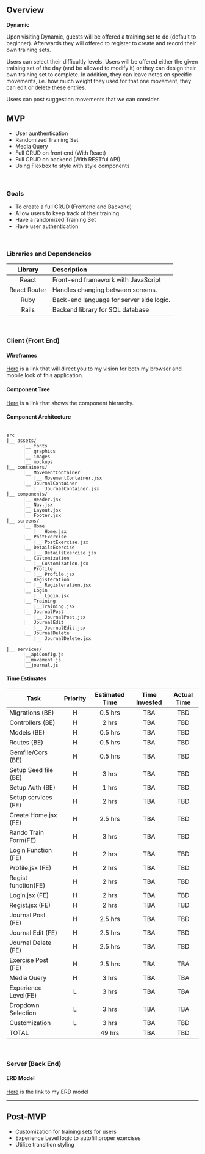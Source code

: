 ## Overview

**Dynamic** 

Upon visiting Dynamic, guests will be offered a training set to do (default to beginner). Afterwards they will offered to register to create and record their own training sets.

Users can select their difficultly levels. Users will be offered either the given training set of the day (and be allowed to modify it) or they can design their own training set to complete. In addition, they can leave notes on specific movements, i.e. how much weight they used for that one movement, they can edit or delete these entries. 

Users can post suggestion movements that we can consider.

## MVP

- User aunthentication
- Randomized Training Set
- Media Query
- Full CRUD on front end (With React)
- Full CRUD on backend (With RESTful API)
- Using Flexbox to style with style components


<br>

### Goals

- To create a full CRUD (Frontend and Backend)
- Allow users to keep track of their training
- Have a randomized Training Set
- Have user authentication 

<br>

### Libraries and Dependencies


|     Library      | Description                                |
| :--------------: | :----------------------------------------- |
|      React       |        Front-end framework with JavaScript |
|   React Router   |       Handles changing between screens.    |
|     Ruby         | Back-end language for server side logic.   |
|     Rails        |       Backend library for SQL database     |

<br>

### Client (Front End)

#### Wireframes
[Here](https://whimsical.com/dynamic-TiNQ8pmBberzAgX2UjTs13) is a link that will direct you to my vision for both my browser and mobile look of this application. 

#### Component Tree
[Here](https://whimsical.com/movement-E3U8g7Jwgb29kLT8mLo9DP) is a link that shows the component hierarchy.

#### Component Architecture

``` structure

src
|__ assets/
      |__ fonts
      |__ graphics
      |__ images
      |__ mockups
|__ containers/
      |__ MovementContainer
          |__ MovementContainer.jsx
      |__ JournalContainer
          |__ JournalContainer.jsx
|__ components/
      |__ Header.jsx
      |__ Nav.jsx
      |__ Layout.jsx
      |__ Footer.jsx
|__ screens/
      |__ Home 
          |__ Home.jsx
      |__ PostExercise
          |__ PostExercise.jsx
      |__ DetailsExercise
          |__ DetailsExercise.jsx
      |__ Customization
          |__Customization.jsx
      |__ Profile
          |__ Profile.jsx
      |__ Registeration
          |__ Registeration.jsx
      |__ Login
          |__ Login.jsx
      |__ Training
          |__Training.jsx
      |__ JournalPost
          |__ JournalPost.jsx
      |__ JournalEdit
          |__ JournalEdit.jsx
      |__ JournalDelete
          |__ JournalDelete.jsx

|__ services/
      |__apiConfig.js
      |__movement.js
      |__journal.js
```

#### Time Estimates

| Task                | Priority | Estimated Time | Time Invested | Actual Time |
| ------------------- | :------: | :------------: | :-----------: | :---------: |
| Migrations (BE)     |    H     |     0.5 hrs    |     TBA       |     TBD    |
| Controllers (BE)    |    H     |     2 hrs      |     TBA       |     TBD     |
| Models (BE)         |    H     |     0.5 hrs    |     TBA       |     TBD     |
| Routes (BE)         |    H     |     0.5 hrs    |     TBA       |     TBD     |
| Gemfile/Cors (BE)   |    H     |     0.5 hrs    |     TBA       |     TBD     |
| Setup Seed file (BE)|    H     |     3 hrs      |     TBA       |     TBD     |
| Setup Auth      (BE)|    H     |     1 hrs      |     TBA       |     TBD     |
| Setup services (FE) |    H     |     2 hrs      |     TBA       |     TBD     |
| Create Home.jsx (FE)|    H     |     2.5 hrs    |     TBA       |     TBD     |
| Rando Train Form(FE)|    H     |     3 hrs      |     TBA       |     TBD     |
| Login Function (FE) |    H     |     2 hrs      |     TBA       |     TBD     |
| Profile.jsx (FE)    |    H     |     2 hrs      |     TBA       |     TBD     |
| Regist function(FE) |    H     |     2 hrs      |     TBA       |     TBD     |
| Login.jsx (FE)      |    H     |     2 hrs      |     TBA       |     TBD     |
| Regist.jsx (FE)     |    H     |     2 hrs      |     TBA       |     TBD     |
| Journal Post (FE)   |    H     |     2.5 hrs    |     TBA       |     TBD     |
| Journal Edit (FE)   |    H     |     2.5 hrs    |     TBA       |     TBD     |
| Journal Delete (FE) |    H     |     2.5 hrs    |     TBA       |     TBD     |
| Exercise Post (FE)  |    H     |     2.5 hrs    |     TBA       |     TBA     |
| Media Query         |    H     |     3 hrs      |     TBA       |     TBA     |
| Experience Level(FE)|    L     |     3 hrs      |     TBA       |     TBA     |
| Dropdown Selection  |    L     |     3 hrs      |     TBA       |     TBA     |
| Customization       |    L     |     3 hrs      |     TBA       |     TBD     |
| TOTAL               |          |     49 hrs     |     TBA       |     TBD     |

<br>

### Server (Back End)

#### ERD Model
[Here](https://drive.google.com/file/d/1vpsQez2IdBhQ0ZldFkGd28uHz7ByhV1Q/view?usp=sharing) is the link to my ERD model
<br>

***

## Post-MVP

- Customization for training sets for users
- Experience Level logic to autofill proper exercises
- Utilize transition styling 

<!-- ***

## Code Showcase

> Use this section to include a brief code snippet of functionality that you are proud of and a brief description.

## Code Issues & Resolutions

> Use this section to list of all major issues encountered and their resolution. -->
